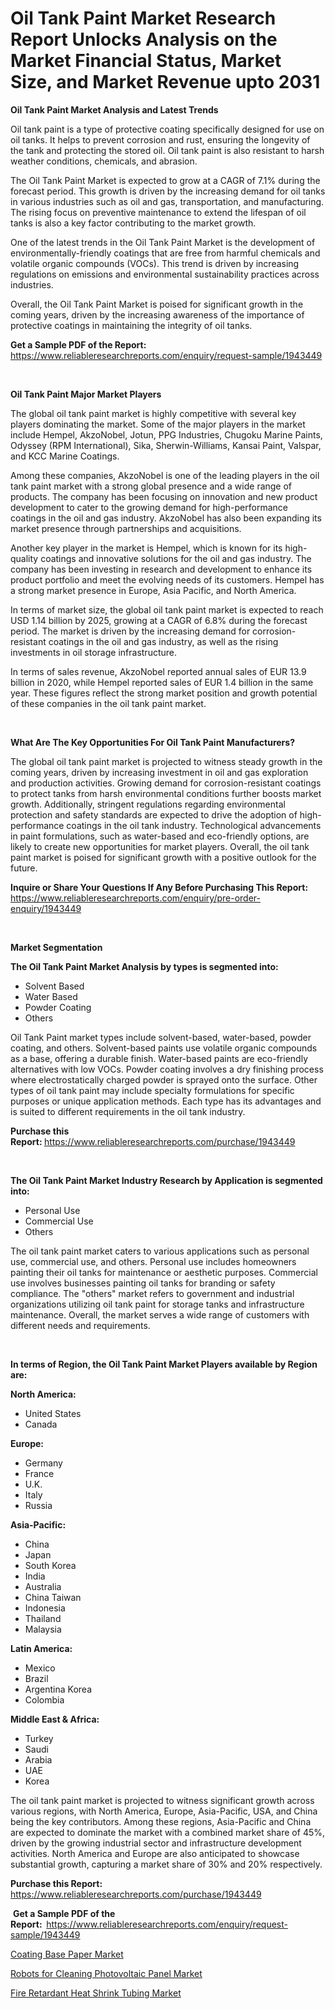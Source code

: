 <p><h1>Oil Tank Paint Market Research Report Unlocks Analysis on the Market Financial Status, Market Size, and Market Revenue upto 2031</h1></p><p><strong>Oil Tank Paint Market Analysis and Latest Trends</strong></p>
<p><p>Oil tank paint is a type of protective coating specifically designed for use on oil tanks. It helps to prevent corrosion and rust, ensuring the longevity of the tank and protecting the stored oil. Oil tank paint is also resistant to harsh weather conditions, chemicals, and abrasion.</p><p>The Oil Tank Paint Market is expected to grow at a CAGR of 7.1% during the forecast period. This growth is driven by the increasing demand for oil tanks in various industries such as oil and gas, transportation, and manufacturing. The rising focus on preventive maintenance to extend the lifespan of oil tanks is also a key factor contributing to the market growth.</p><p>One of the latest trends in the Oil Tank Paint Market is the development of environmentally-friendly coatings that are free from harmful chemicals and volatile organic compounds (VOCs). This trend is driven by increasing regulations on emissions and environmental sustainability practices across industries.</p><p>Overall, the Oil Tank Paint Market is poised for significant growth in the coming years, driven by the increasing awareness of the importance of protective coatings in maintaining the integrity of oil tanks.</p></p>
<p><strong>Get a Sample PDF of the Report:&nbsp;</strong> <a href="https://www.reliableresearchreports.com/enquiry/request-sample/1943449">https://www.reliableresearchreports.com/enquiry/request-sample/1943449</a></p>
<p>&nbsp;</p>
<p><strong>Oil Tank Paint Major Market Players</strong></p>
<p><p>The global oil tank paint market is highly competitive with several key players dominating the market. Some of the major players in the market include Hempel, AkzoNobel, Jotun, PPG Industries, Chugoku Marine Paints, Odyssey (RPM International), Sika, Sherwin-Williams, Kansai Paint, Valspar, and KCC Marine Coatings.</p><p>Among these companies, AkzoNobel is one of the leading players in the oil tank paint market with a strong global presence and a wide range of products. The company has been focusing on innovation and new product development to cater to the growing demand for high-performance coatings in the oil and gas industry. AkzoNobel has also been expanding its market presence through partnerships and acquisitions.</p><p>Another key player in the market is Hempel, which is known for its high-quality coatings and innovative solutions for the oil and gas industry. The company has been investing in research and development to enhance its product portfolio and meet the evolving needs of its customers. Hempel has a strong market presence in Europe, Asia Pacific, and North America.</p><p>In terms of market size, the global oil tank paint market is expected to reach USD 1.14 billion by 2025, growing at a CAGR of 6.8% during the forecast period. The market is driven by the increasing demand for corrosion-resistant coatings in the oil and gas industry, as well as the rising investments in oil storage infrastructure.</p><p>In terms of sales revenue, AkzoNobel reported annual sales of EUR 13.9 billion in 2020, while Hempel reported sales of EUR 1.4 billion in the same year. These figures reflect the strong market position and growth potential of these companies in the oil tank paint market.</p></p>
<p>&nbsp;</p>
<p><strong>What Are The Key Opportunities For Oil Tank Paint Manufacturers?</strong></p>
<p><p>The global oil tank paint market is projected to witness steady growth in the coming years, driven by increasing investment in oil and gas exploration and production activities. Growing demand for corrosion-resistant coatings to protect tanks from harsh environmental conditions further boosts market growth. Additionally, stringent regulations regarding environmental protection and safety standards are expected to drive the adoption of high-performance coatings in the oil tank industry. Technological advancements in paint formulations, such as water-based and eco-friendly options, are likely to create new opportunities for market players. Overall, the oil tank paint market is poised for significant growth with a positive outlook for the future.</p></p>
<p><strong>Inquire or Share Your Questions If Any Before Purchasing This Report:</strong> <a href="https://www.reliableresearchreports.com/enquiry/pre-order-enquiry/1943449">https://www.reliableresearchreports.com/enquiry/pre-order-enquiry/1943449</a></p>
<p>&nbsp;</p>
<p><strong>Market Segmentation</strong></p>
<p><strong>The Oil Tank Paint Market Analysis by types is segmented into:</strong></p>
<p><ul><li>Solvent Based</li><li>Water Based</li><li>Powder Coating</li><li>Others</li></ul></p>
<p><p>Oil Tank Paint market types include solvent-based, water-based, powder coating, and others. Solvent-based paints use volatile organic compounds as a base, offering a durable finish. Water-based paints are eco-friendly alternatives with low VOCs. Powder coating involves a dry finishing process where electrostatically charged powder is sprayed onto the surface. Other types of oil tank paint may include specialty formulations for specific purposes or unique application methods. Each type has its advantages and is suited to different requirements in the oil tank industry.</p></p>
<p><strong>Purchase this Report:&nbsp;</strong><a href="https://www.reliableresearchreports.com/purchase/1943449">https://www.reliableresearchreports.com/purchase/1943449</a></p>
<p>&nbsp;</p>
<p><strong>The Oil Tank Paint Market Industry Research by Application is segmented into:</strong></p>
<p><ul><li>Personal Use</li><li>Commercial Use</li><li>Others</li></ul></p>
<p><p>The oil tank paint market caters to various applications such as personal use, commercial use, and others. Personal use includes homeowners painting their oil tanks for maintenance or aesthetic purposes. Commercial use involves businesses painting oil tanks for branding or safety compliance. The "others" market refers to government and industrial organizations utilizing oil tank paint for storage tanks and infrastructure maintenance. Overall, the market serves a wide range of customers with different needs and requirements.</p></p>
<p>&nbsp;</p>
<p><strong>In terms of Region, the Oil Tank Paint Market Players available by Region are:</strong></p>
<p>
    <p> <strong> North America: </strong>
        <ul>
            <li>United States</li>
            <li>Canada</li>
        </ul>
        </p> 
    <p> <strong> Europe: </strong>
        <ul>
            <li>Germany</li>
            <li>France</li>
            <li>U.K.</li>
            <li>Italy</li>
            <li>Russia</li>
        </ul>
        </p> 
    <p> <strong> Asia-Pacific: </strong>
        <ul>
            <li>China</li>
            <li>Japan</li>
            <li>South Korea</li>
            <li>India</li>
            <li>Australia</li>
            <li>China Taiwan</li>
            <li>Indonesia</li>
            <li>Thailand</li>
            <li>Malaysia</li>
        </ul>
        </p> 
    <p> <strong> Latin America: </strong>
        <ul>
            <li>Mexico</li>
            <li>Brazil</li>
            <li>Argentina Korea</li>
            <li>Colombia</li>
        </ul>
        </p> 
    <p> <strong> Middle East & Africa: </strong>
        <ul>
            <li>Turkey</li>
            <li>Saudi</li>
            <li>Arabia</li>
            <li>UAE</li>
            <li>Korea</li>
        </ul>
    </p>
    </p>
<p><p>The oil tank paint market is projected to witness significant growth across various regions, with North America, Europe, Asia-Pacific, USA, and China being the key contributors. Among these regions, Asia-Pacific and China are expected to dominate the market with a combined market share of 45%, driven by the growing industrial sector and infrastructure development activities. North America and Europe are also anticipated to showcase substantial growth, capturing a market share of 30% and 20% respectively.</p></p>
<p><strong>Purchase this Report: </strong><a href="https://www.reliableresearchreports.com/purchase/1943449">https://www.reliableresearchreports.com/purchase/1943449</a></p>
<p>&nbsp;<strong>Get a Sample PDF of the Report:&nbsp;&nbsp;</strong><a href="https://www.reliableresearchreports.com/enquiry/request-sample/1943449">https://www.reliableresearchreports.com/enquiry/request-sample/1943449</a></p>
<p><strong></strong></p>
<p><p><a href="https://view.publitas.com/reportprime-1/coating-base-paper-market-provides-a-comprehensive-analysis-including-a-macro-overview-of-the-market-as-well-as-micro-details-such-as-market-size-and-competitive-landscape/">Coating Base Paper Market</a></p><p><a href="https://view.publitas.com/reportprime-1/robots-for-cleaning-photovoltaic-panel-market-offers-provide-insightful-data-for-the-time-period-from-2023-to-2030-and-also-provide-analysis-based-on-application-type-and-region/">Robots for Cleaning Photovoltaic Panel Market</a></p><p><a href="https://view.publitas.com/reportprime-1/global-fire-retardant-heat-shrink-tubing-market-by-types-applications-and-major-players-with-regional-growth-rate-analysis-and-development-situation-from-2023-to-2030/">Fire Retardant Heat Shrink Tubing Market</a></p></p>